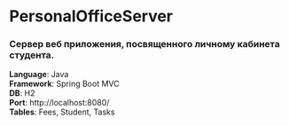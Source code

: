 # PersonalOfficeServer  
### Сервер веб приложения, посвященного личному кабинета студента.
**Language**: Java  
**Framework**: Spring Boot  MVC  
**DB**: H2  
**Port**: http://localhost:8080/  
**Tables**: Fees, Student, Tasks
